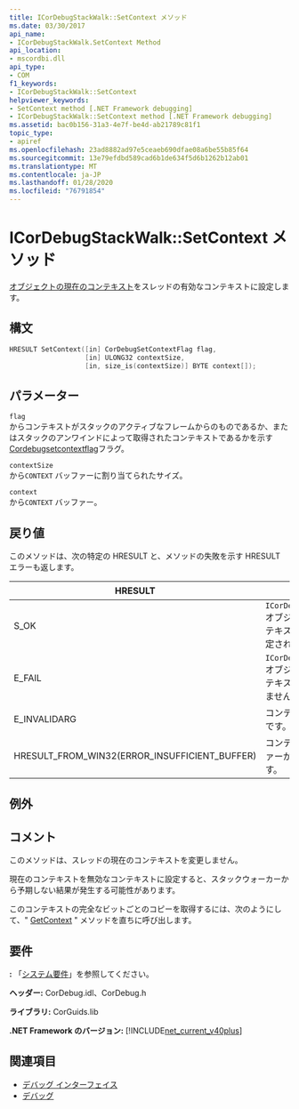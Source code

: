 ```yaml
---
title: ICorDebugStackWalk::SetContext メソッド
ms.date: 03/30/2017
api_name:
- ICorDebugStackWalk.SetContext Method
api_location:
- mscordbi.dll
api_type:
- COM
f1_keywords:
- ICorDebugStackWalk::SetContext
helpviewer_keywords:
- SetContext method [.NET Framework debugging]
- ICorDebugStackWalk::SetContext method [.NET Framework debugging]
ms.assetid: bac0b156-31a3-4e7f-be4d-ab21789c81f1
topic_type:
- apiref
ms.openlocfilehash: 23ad8882ad97e5ceaeb690dfae08a6be55b85f64
ms.sourcegitcommit: 13e79efdbd589cad6b1de634f5d6b1262b12ab01
ms.translationtype: MT
ms.contentlocale: ja-JP
ms.lasthandoff: 01/28/2020
ms.locfileid: "76791854"
---
```

# <a name="icordebugstackwalksetcontext-method"></a>ICorDebugStackWalk::SetContext メソッド
[オブジェクトの現在のコンテキスト](icordebugstackwalk-interface.md)をスレッドの有効なコンテキストに設定します。  
  
## <a name="syntax"></a>構文  
  
```cpp  
HRESULT SetContext([in] CorDebugSetContextFlag flag,  
                   [in] ULONG32 contextSize,  
                   [in, size_is(contextSize)] BYTE context[]);  
```  
  
## <a name="parameters"></a>パラメーター  
 `flag`  
 からコンテキストがスタックのアクティブなフレームからのものであるか、またはスタックのアンワインドによって取得されたコンテキストであるかを示す[Cordebugsetcontextflag](cordebugsetcontextflag-enumeration.md)フラグ。  
  
 `contextSize`  
 から`CONTEXT` バッファーに割り当てられたサイズ。  
  
 `context`  
 から`CONTEXT` バッファー。  
  
## <a name="return-value"></a>戻り値  
 このメソッドは、次の特定の HRESULT と、メソッドの失敗を示す HRESULT エラーも返します。  
  
|HRESULT|説明|  
|-------------|-----------------|  
|S_OK|`ICorDebugStackWalk` オブジェクトのコンテキストが正常に設定されました。|  
|E_FAIL|`ICorDebugStackWalk` オブジェクトのコンテキストが設定されませんでした。|  
|E_INVALIDARG|コンテキストが null です。|  
|HRESULT_FROM_WIN32(ERROR_INSUFFICIENT_BUFFER)|コンテキストバッファーが小さすぎます。|  
  
## <a name="exceptions"></a>例外  
  
## <a name="remarks"></a>コメント  
 このメソッドは、スレッドの現在のコンテキストを変更しません。  
  
 現在のコンテキストを無効なコンテキストに設定すると、スタックウォーカーから予期しない結果が発生する可能性があります。  
  
 このコンテキストの完全なビットごとのコピーを取得するには、次のようにして、" [GetContext](icordebugstackwalk-getcontext-method.md) " メソッドを直ちに呼び出します。  
  
## <a name="requirements"></a>要件  
 **:** 「[システム要件](../../../../docs/framework/get-started/system-requirements.md)」を参照してください。  
  
 **ヘッダー:** CorDebug.idl、CorDebug.h  
  
 **ライブラリ:** CorGuids.lib  
  
 **.NET Framework のバージョン:** [!INCLUDE[net_current_v40plus](../../../../includes/net-current-v40plus-md.md)]  
  
## <a name="see-also"></a>関連項目

- [デバッグ インターフェイス](debugging-interfaces.md)
- [デバッグ](index.md)
